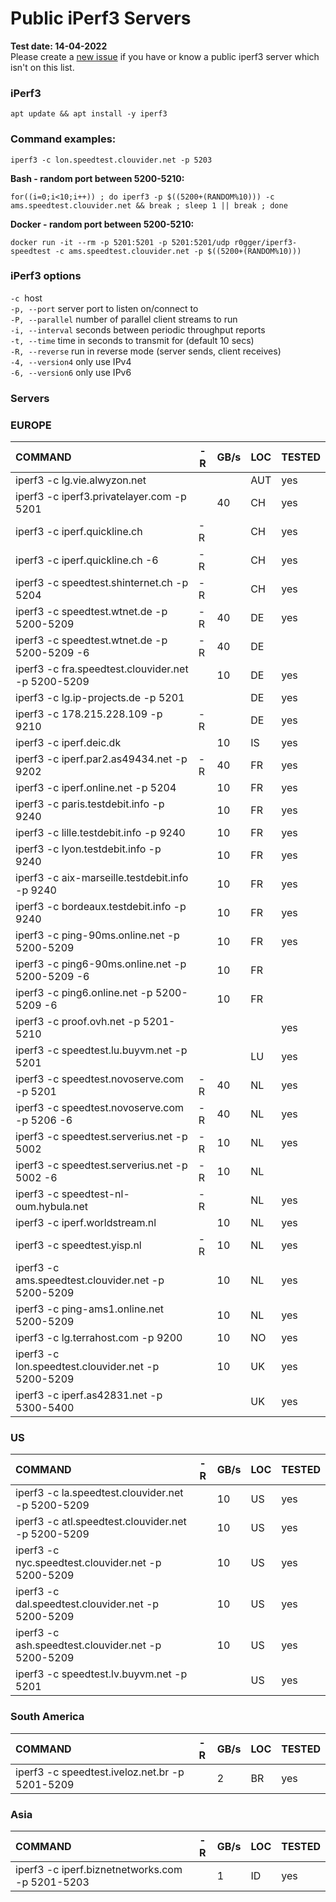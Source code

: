 # Public iPerf3 Servers

**Test date: 14-04-2022**   
Please create a [new issue](https://github.com/R0GGER/public-iperf3-servers/issues) if you have or know a public iperf3 server which isn't on this list.

### iPerf3
```
apt update && apt install -y iperf3 
```
### Command examples:
```
iperf3 -c lon.speedtest.clouvider.net -p 5203
```

**Bash - random port between 5200-5210:**
```
for((i=0;i<10;i++)) ; do iperf3 -p $((5200+(RANDOM%10))) -c ams.speedtest.clouvider.net && break ; sleep 1 || break ; done
```
**Docker - random port between 5200-5210:** 
```
docker run -it --rm -p 5201:5201 -p 5201:5201/udp r0gger/iperf3-speedtest -c ams.speedtest.clouvider.net -p $((5200+(RANDOM%10)))
```
### iPerf3 options

`-c`  host  
`-p, --port` server port to listen on/connect to    
`-P, --parallel` number of parallel client streams to run    
`-i, --interval` seconds between periodic throughput reports   
`-t, --time` time in seconds to transmit for (default 10 secs)    
`-R, --reverse` run in reverse mode (server sends, client receives)    
`-4, --version4` only use IPv4   
`-6, --version6` only use IPv6    

### Servers

### EUROPE

| **COMMAND** | **-R** | **GB/s** | **LOC** | **TESTED** |
| :-- | --- | --- | --- | --- |
| iperf3 -c lg.vie.alwyzon.net |     |  | AUT  | yes |
| iperf3 -c iperf3.privatelayer.com -p 5201 |     | 40  | CH  | yes |
| iperf3 -c iperf.quickline.ch | -R |  | CH  | yes |
| iperf3 -c iperf.quickline.ch -6 | -R |  | CH  | yes |
| iperf3 -c speedtest.shinternet.ch -p 5204 | -R |  | CH  | yes |
| iperf3 -c speedtest.wtnet.de -p 5200-5209 | -R  | 40  | DE  | yes |
| iperf3 -c speedtest.wtnet.de -p 5200-5209 -6 | -R  | 40  | DE  |     |
| iperf3 -c fra.speedtest.clouvider.net -p 5200-5209 |     | 10  | DE  | yes |
| iperf3 -c lg.ip-projects.de -p 5201 |     |  | DE  | yes |
| iperf3 -c 178.215.228.109 -p 9210 | -R |  | DE  | yes |
| iperf3 -c iperf.deic.dk |     | 10  | IS  | yes |
| iperf3 -c iperf.par2.as49434.net -p 9202 | -R  | 40  | FR  | yes |
| iperf3 -c iperf.online.net -p 5204 |     | 10  | FR  | yes |
| iperf3 -c paris.testdebit.info -p 9240 |     | 10  | FR  | yes |
| iperf3 -c lille.testdebit.info -p 9240 |     | 10  | FR  | yes |
| iperf3 -c lyon.testdebit.info -p 9240 |     | 10  | FR  | yes |
| iperf3 -c aix-marseille.testdebit.info -p 9240 |     | 10  | FR  | yes |
| iperf3 -c bordeaux.testdebit.info -p 9240 |     | 10  | FR  | yes |
| iperf3 -c ping-90ms.online.net -p 5200-5209 |     | 10  | FR  | yes |
| iperf3 -c ping6-90ms.online.net -p 5200-5209 -6 |     | 10  | FR  |     |
| iperf3 -c ping6.online.net -p 5200-5209 -6 |     | 10  | FR  |     |
| iperf3 -c proof.ovh.net -p 5201-5210 |     |     |     | yes |
| iperf3 -c speedtest.lu.buyvm.net -p 5201 |  |  | LU  | yes |
| iperf3 -c speedtest.novoserve.com -p 5201 | -R  | 40  | NL  | yes |
| iperf3 -c speedtest.novoserve.com -p 5206 -6 | -R | 40  | NL  | yes |
| iperf3 -c speedtest.serverius.net -p 5002 | -R  | 10  | NL  | yes |
| iperf3 -c speedtest.serverius.net -p 5002 -6 | -R  | 10  | NL  |     |
| iperf3 -c speedtest-nl-oum.hybula.net | -R |  | NL  | yes |
| iperf3 -c iperf.worldstream.nl |     | 10  | NL  | yes |
| iperf3 -c speedtest.yisp.nl | -R | 10  | NL  | yes |
| iperf3 -c ams.speedtest.clouvider.net -p 5200-5209 |     | 10  | NL  | yes |
| iperf3 -c ping-ams1.online.net 5200-5209 |     | 10  | NL  | yes |
| iperf3 -c lg.terrahost.com -p 9200 |     | 10  | NO  | yes |
| iperf3 -c lon.speedtest.clouvider.net -p 5200-5209 |     | 10  | UK  | yes |
| iperf3 -c iperf.as42831.net -p 5300-5400 |     |  | UK  | yes |

### US

| **COMMAND** | **-R** | **GB/s** | **LOC** | **TESTED** |
| :-- | --- | --- | --- | --- |
| iperf3 -c la.speedtest.clouvider.net -p 5200-5209 |     | 10  | US  | yes |
| iperf3 -c atl.speedtest.clouvider.net -p 5200-5209 |     | 10  | US  | yes |
| iperf3 -c nyc.speedtest.clouvider.net -p 5200-5209 |     | 10  | US  | yes |
| iperf3 -c dal.speedtest.clouvider.net -p 5200-5209 |     | 10  | US  | yes |
| iperf3 -c ash.speedtest.clouvider.net -p 5200-5209 |     | 10  | US  | yes |
| iperf3 -c speedtest.lv.buyvm.net -p 5201 |   |  | US  | yes |

### South America

| **COMMAND** | **-R** | **GB/s** | **LOC** | **TESTED** |
| :-- | --- | --- | --- | --- |
| iperf3 -c speedtest.iveloz.net.br -p 5201-5209 |     | 2  | BR  | yes |

### Asia

| **COMMAND** | **-R** | **GB/s** | **LOC** | **TESTED** |
| :-- | --- | --- | --- | --- |
| iperf3 -c iperf.biznetnetworks.com -p 5201-5203 |     | 1 | ID | yes |

